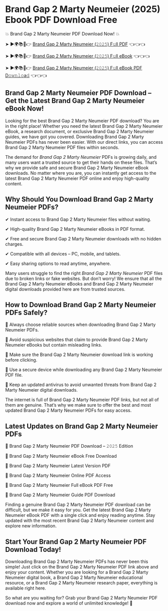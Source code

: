 # Brand Gap 2 Marty Neumeier (2025) Ebook PDF Download Free

💥 Brand Gap 2 Marty Neumeier PDF Download Now! 💥

➤ ►🌍📚📱👉 [Brand Gap 2 Marty Neumeier (𝟸𝟶𝟸𝟻) F𝚞ll PDF](https://getpdf.xyz/brand-gap-2-marty-neumeier) 👈👈👈


➤ ►🌍📚📱👉 [Brand Gap 2 Marty Neumeier (𝟸𝟶𝟸𝟻) F𝚞ll eBook](https://getpdf.xyz/brand-gap-2-marty-neumeier) 👈👈👈


➤ ►🌍📚📱👉 [Brand Gap 2 Marty Neumeier (𝟸𝟶𝟸𝟻) F𝚞ll eBook PDF D𝚘𝚠𝚗𝚕𝚘a𝚍](https://getpdf.xyz/brand-gap-2-marty-neumeier) 👈👈👈


## Brand Gap 2 Marty Neumeier PDF Download – Get the Latest Brand Gap 2 Marty Neumeier eBook Now!

Looking for the best Brand Gap 2 Marty Neumeier PDF download? You are in the right place! Whether you need the latest Brand Gap 2 Marty Neumeier eBook, a research document, or exclusive Brand Gap 2 Marty Neumeier guides, we have got you covered. Downloading Brand Gap 2 Marty Neumeier PDFs has never been easier. With our direct links, you can access Brand Gap 2 Marty Neumeier PDF files within seconds.

The demand for *Brand Gap 2 Marty Neumeier* PDFs is growing daily, and many users want a trusted source to get their hands on these files. That’s why we provide safe and secure Brand Gap 2 Marty Neumeier eBook downloads. No matter where you are, you can instantly get access to the latest Brand Gap 2 Marty Neumeier PDF online and enjoy high-quality content.

## Why Should You Download Brand Gap 2 Marty Neumeier PDFs?

✔ Instant access to Brand Gap 2 Marty Neumeier files without waiting.

✔ High-quality Brand Gap 2 Marty Neumeier eBooks in PDF format.

✔ Free and secure Brand Gap 2 Marty Neumeier downloads with no hidden charges.

✔ Compatible with all devices – PC, mobile, and tablets.

✔ Easy sharing options to read anytime, anywhere.

Many users struggle to find the right *Brand Gap 2 Marty Neumeier* PDF files due to broken links or fake websites. But don’t worry! We ensure that all the Brand Gap 2 Marty Neumeier eBooks and Brand Gap 2 Marty Neumeier digital downloads provided here are from trusted sources.

## How to Download Brand Gap 2 Marty Neumeier PDFs Safely?

📌 Always choose reliable sources when downloading Brand Gap 2 Marty Neumeier PDFs.

📌 Avoid suspicious websites that claim to provide Brand Gap 2 Marty Neumeier eBooks but contain misleading links.

📌 Make sure the Brand Gap 2 Marty Neumeier download link is working before clicking.

📌 Use a secure device while downloading any Brand Gap 2 Marty Neumeier PDF file.

📌 Keep an updated antivirus to avoid unwanted threats from Brand Gap 2 Marty Neumeier digital downloads.

The internet is full of Brand Gap 2 Marty Neumeier PDF links, but not all of them are genuine. That’s why we make sure to offer the best and most updated Brand Gap 2 Marty Neumeier PDFs for easy access.

## Latest Updates on Brand Gap 2 Marty Neumeier PDFs

🔹 Brand Gap 2 Marty Neumeier PDF Download – 𝟸𝟶𝟸𝟻 Edition

🔹 Brand Gap 2 Marty Neumeier eBook Free Download

🔹 Brand Gap 2 Marty Neumeier Latest Version PDF

🔹 Brand Gap 2 Marty Neumeier Online PDF Access

🔹 Brand Gap 2 Marty Neumeier Full eBook PDF Free

🔹 Brand Gap 2 Marty Neumeier Guide PDF Download

Finding a genuine Brand Gap 2 Marty Neumeier PDF download can be difficult, but we make it easy for you. Get the latest Brand Gap 2 Marty Neumeier eBook PDF with a single click and enjoy reading anytime. Stay updated with the most recent Brand Gap 2 Marty Neumeier content and explore new information.

## Start Your Brand Gap 2 Marty Neumeier PDF Download Today!

Downloading Brand Gap 2 Marty Neumeier PDFs has never been this simple! Just click on the Brand Gap 2 Marty Neumeier PDF link above and enjoy your content. Whether you are looking for a Brand Gap 2 Marty Neumeier digital book, a Brand Gap 2 Marty Neumeier educational resource, or a Brand Gap 2 Marty Neumeier research paper, everything is available right here.

So what are you waiting for? Grab your Brand Gap 2 Marty Neumeier PDF download now and explore a world of unlimited knowledge! 🚀